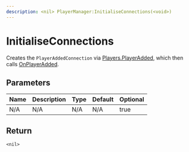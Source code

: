 ```yaml
---
description: <nil> PlayerManager:InitialiseConnections(<void>)
---
```


# InitialiseConnections

Creates the `PlayerAddedConnection` via [Players.PlayerAdded](https://create.roblox.com/docs/reference/engine/classes/Players#PlayerAdded), which then calls [OnPlayerAdded](onplayeradded.md).

## Parameters

<table><thead><tr><th>Name</th><th>Description</th><th>Type</th><th>Default</th><th data-type="checkbox">Optional</th></tr></thead><tbody><tr><td>N/A</td><td>N/A</td><td>N/A</td><td>N/A</td><td>true</td></tr></tbody></table>

## Return

`<nil>`
